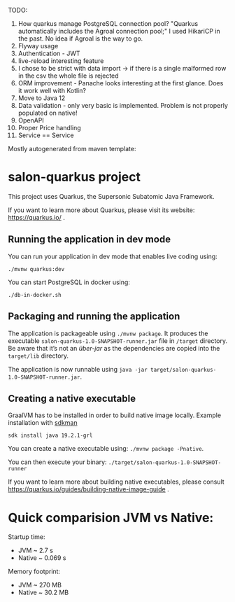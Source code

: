 TODO: 
1. How quarkus manage PostgreSQL connection pool? "Quarkus automatically includes the Agroal connection pool;"
    I used HikariCP in the past. No idea if Agroal is the way to go. 
1. Flyway usage
1. Authentication - JWT
1. live-reload interesting feature
1. I chose to be strict with data import -> if there is a single malformed row in the csv the whole file is rejected
1. ORM improvement - Panache looks interesting at the first glance. Does it work well with Kotlin?
1. Move to Java 12
1. Data validation - only very basic is implemented. Problem is not properly populated on native!
1. OpenAPI 
1. Proper Price handling
1. Service == Service

Mostly autogenerated from maven template: 
# salon-quarkus project

This project uses Quarkus, the Supersonic Subatomic Java Framework.

If you want to learn more about Quarkus, please visit its website: https://quarkus.io/ .

## Running the application in dev mode

You can run your application in dev mode that enables live coding using:
```
./mvnw quarkus:dev
```

You can start PostgreSQL in docker using: 
```
./db-in-docker.sh
```
## Packaging and running the application

The application is packageable using `./mvnw package`.
It produces the executable `salon-quarkus-1.0-SNAPSHOT-runner.jar` file in `/target` directory.
Be aware that it’s not an _über-jar_ as the dependencies are copied into the `target/lib` directory.

The application is now runnable using `java -jar target/salon-quarkus-1.0-SNAPSHOT-runner.jar`.

## Creating a native executable
GraalVM has to be installed in order to build native image locally. 
Example installation with [sdkman](https://sdkman.io/)
```
sdk install java 19.2.1-grl
```
You can create a native executable using: `./mvnw package -Pnative`.

You can then execute your binary: `./target/salon-quarkus-1.0-SNAPSHOT-runner`

If you want to learn more about building native executables, please consult https://quarkus.io/guides/building-native-image-guide .

# Quick comparision JVM vs Native: 
Startup time: 
- JVM       ~ 2.7 s 
- Native    ~ 0.069 s

Memory footprint: 
- JVM ~ 270 MB
- Native ~ 30.2 MB